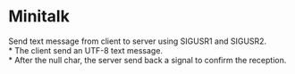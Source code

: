 #		Minitalk

Send text message from client to server using SIGUSR1 and SIGUSR2.  
	* The client send an UTF-8 text message.  
    * After the null char, the server send back a signal to confirm the reception.
